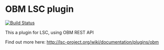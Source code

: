 # OBM LSC plugin

[![Build Status](https://travis-ci.org/lsc-project/lsc-obm-plugin.svg?branch=master)](https://travis-ci.org/lsc-project/lsc-obm-plugin)

This a plugin for LSC, using OBM REST API

Find out more here: http://lsc-project.org/wiki/documentation/plugins/obm
